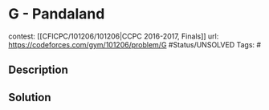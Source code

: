 # G - Pandaland

contest: [[CFICPC/101206/101206|CCPC 2016-2017, Finals]]
url: https://codeforces.com/gym/101206/problem/G
#Status/UNSOLVED
Tags: #

## Description

## Solution

